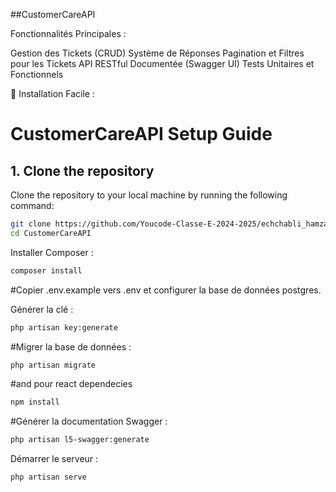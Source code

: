 ##CustomerCareAPI 

Fonctionnalités Principales :

Gestion des Tickets (CRUD)
Système de Réponses
Pagination et Filtres pour les Tickets
API RESTful Documentée (Swagger UI)
Tests Unitaires et Fonctionnels

🚀 Installation Facile :
# CustomerCareAPI Setup Guide

## 1. Clone the repository

Clone the repository to your local machine by running the following command:

```bash
git clone https://github.com/Youcode-Classe-E-2024-2025/echchabli_hamza_CustomerCareAPI-.git
cd CustomerCareAPI

```


Installer Composer :

```bash
composer install
```

#Copier .env.example vers .env et configurer la base de données postgres.


Générer la clé :
```bash
php artisan key:generate
```
#Migrer la base de données :

```bash
php artisan migrate
```

#and pour react dependecies
```bash
npm install
```

#Générer la documentation Swagger :
```bash
php artisan l5-swagger:generate
```
Démarrer le serveur :
```bash
php artisan serve
```


 
